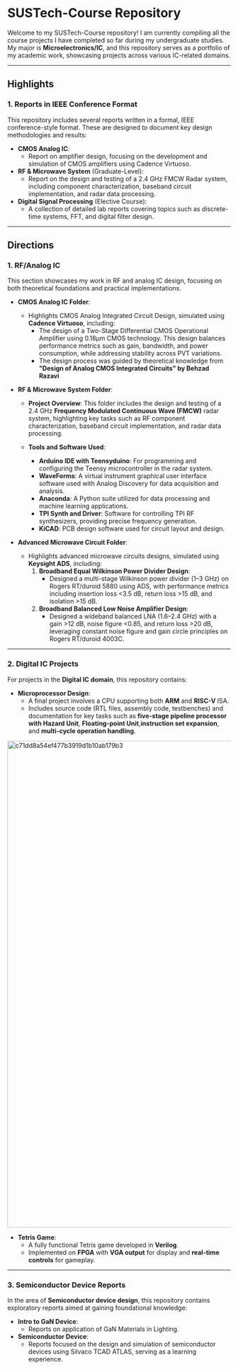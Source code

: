 # SUSTech-Course Repository

Welcome to my SUSTech-Course repository! I am currently compiling all the course projects I have completed so far during my undergraduate studies. My major is **Microelectronics/IC**, and this repository serves as a portfolio of my academic work, showcasing projects across various IC-related domains.

---

## Highlights

### **1. Reports in IEEE Conference Format**
This repository includes several reports written in a formal, IEEE conference-style format. These are designed to document key design methodologies and results:
- **CMOS Analog IC**: 
  - Report on amplifier design, focusing on the development and simulation of CMOS amplifiers using Cadence Virtuoso.
- **RF & Microwave System** (Graduate-Level): 
  - Report on the design and testing of a 2.4 GHz FMCW Radar system, including component characterization, baseband circuit implementation, and radar data processing.
- **Digital Signal Processing** (Elective Course): 
  - A collection of detailed lab reports covering topics such as discrete-time systems, FFT, and digital filter design.

---

## Directions
### **1. RF/Analog IC**
This section showcases my work in RF and analog IC design, focusing on both theoretical foundations and practical implementations.

- **CMOS Analog IC Folder**:
   - Highlights CMOS Analog Integrated Circuit Design, simulated using **Cadence Virtuoso**, including:
      - The design of a Two-Stage Differential CMOS Operational Amplifier using 0.18µm CMOS technology. This design balances performance metrics such as gain, bandwidth, and power consumption, while addressing stability across PVT variations.
      - The design process was guided by theoretical knowledge from **"Design of Analog CMOS Integrated Circuits" by Behzad Razavi**
- **RF & Microwave System Folder**:
  - **Project Overview**: This folder includes the design and testing of a 2.4 GHz **Frequency Modulated Continuous Wave (FMCW)** radar system, highlighting key tasks such as RF component characterization, baseband circuit implementation, and radar data processing.

  - **Tools and Software Used**:
    - **Arduino IDE with Teensyduino**: For programming and configuring the Teensy microcontroller in the radar system.
    - **WaveForms**: A virtual instrument graphical user interface software used with Analog Discovery for data acquisition and analysis.
    - **Anaconda**: A Python suite utilized for data processing and machine learning applications.
    - **TPI Synth and Driver**: Software for controlling TPI RF synthesizers, providing precise frequency generation.
    - **KiCAD**: PCB design software used for circuit layout and design.



- **Advanced Microwave Circuit Folder**:
  - Highlights advanced microwave circuits designs, simulated using **Keysight ADS**, including:
    1. **Broadband Equal Wilkinson Power Divider Design**:
       - Designed a multi-stage Wilkinson power divider (1–3 GHz) on Rogers RT/duroid 5880 using ADS, with performance metrics including insertion loss <3.5 dB, return loss >15 dB, and isolation >15 dB.
    2. **Broadband Balanced Low Noise Amplifier Design**:
       - Designed a wideband balanced LNA (1.6–2.4 GHz) with a gain >12 dB, noise figure <0.85, and return loss >20 dB, leveraging constant noise figure and gain circle principles on Rogers RT/duroid 4003C.

---
### **2. Digital IC Projects**
For projects in the **Digital IC domain**, this repository contains:
- **Microprocessor Design**: 
  - A final project involves a CPU supporting both **ARM** and **RISC-V** ISA.
  - Includes source code (RTL files, assembly code, testbenches) and documentation for key tasks such as **five-stage pipeline processor with Hazard Unit**, **Floating-point Unit**,**instruction set expansion**, and **multi-cycle operation handling**.
 <img width="1099" alt="c71dd8a54ef477b3919d1b10ab179b3" src="https://github.com/user-attachments/assets/21f79c2d-548e-4621-9ca0-a639f2b45176" />

    
- **Tetris Game**:
  - A fully functional Tetris game developed in **Verilog**.
  - Implemented on **FPGA** with **VGA output** for display and **real-time controls** for gameplay.

---

### **3. Semiconductor Device Reports**
In the area of **Semiconductor device design**, this repository contains exploratory reports aimed at gaining foundational knowledge:
- **Intro to GaN Device**: 
  - Reports on application of GaN Materials in Lighting.
- **Semiconductor Device**: 
  - Reports focused on the design and simulation of semiconductor devices using Silvaco TCAD ATLAS, serving as a learning experience.


